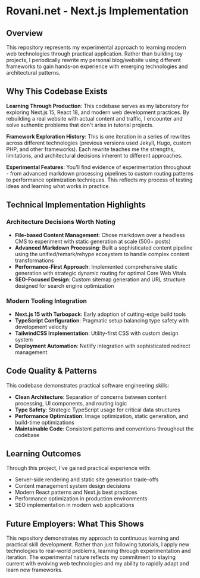 # Rovani.net - Next.js Implementation

## Overview

This repository represents my experimental approach to learning modern web technologies through practical application. Rather than building toy projects, I periodically rewrite my personal blog/website using different frameworks to gain hands-on experience with emerging technologies and architectural patterns.

## Why This Codebase Exists

**Learning Through Production**: This codebase serves as my laboratory for exploring Next.js 15, React 18, and modern web development practices. By rebuilding a real website with actual content and traffic, I encounter and solve authentic problems that don't arise in tutorial projects.

**Framework Exploration History**: This is one iteration in a series of rewrites across different technologies (previous versions used Jekyll, Hugo, custom PHP, and other frameworks). Each rewrite teaches me the strengths, limitations, and architectural decisions inherent to different approaches.

**Experimental Features**: You'll find evidence of experimentation throughout - from advanced markdown processing pipelines to custom routing patterns to performance optimization techniques. This reflects my process of testing ideas and learning what works in practice.

## Technical Implementation Highlights

### Architecture Decisions Worth Noting

- **File-based Content Management**: Chose markdown over a headless CMS to experiment with static generation at scale (500+ posts)
- **Advanced Markdown Processing**: Built a sophisticated content pipeline using the unified/remark/rehype ecosystem to handle complex content transformations
- **Performance-First Approach**: Implemented comprehensive static generation with strategic dynamic routing for optimal Core Web Vitals
- **SEO-Focused Design**: Custom sitemap generation and URL structure designed for search engine optimization

### Modern Tooling Integration

- **Next.js 15 with Turbopack**: Early adoption of cutting-edge build tools
- **TypeScript Configuration**: Pragmatic setup balancing type safety with development velocity
- **TailwindCSS Implementation**: Utility-first CSS with custom design system
- **Deployment Automation**: Netlify integration with sophisticated redirect management

## Code Quality & Patterns

This codebase demonstrates practical software engineering skills:

- **Clean Architecture**: Separation of concerns between content processing, UI components, and routing logic
- **Type Safety**: Strategic TypeScript usage for critical data structures
- **Performance Optimization**: Image optimization, static generation, and build-time optimizations
- **Maintainable Code**: Consistent patterns and conventions throughout the codebase

## Learning Outcomes

Through this project, I've gained practical experience with:
- Server-side rendering and static site generation trade-offs
- Content management system design decisions
- Modern React patterns and Next.js best practices
- Performance optimization in production environments
- SEO implementation in modern web applications

## Future Employers: What This Shows

This repository demonstrates my approach to continuous learning and practical skill development. Rather than just following tutorials, I apply new technologies to real-world problems, learning through experimentation and iteration. The experimental nature reflects my commitment to staying current with evolving web technologies and my ability to rapidly adapt and learn new frameworks.

